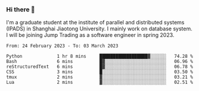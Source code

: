 ### Hi there 👋

I'm a graduate student at the institute of parallel and distributed systems (IPADS) in Shanghai Jiaotong University. I mainly work on database system. I will be joining Jump Trading as a software engineer in spring 2023.

<!--START_SECTION:waka-->

```text
From: 24 February 2023 - To: 03 March 2023

Python             1 hr 8 mins     ██████████████████▓░░░░░░   74.28 %
Bash               6 mins          █▓░░░░░░░░░░░░░░░░░░░░░░░   06.96 %
reStructuredText   6 mins          █▓░░░░░░░░░░░░░░░░░░░░░░░   06.78 %
CSS                3 mins          █░░░░░░░░░░░░░░░░░░░░░░░░   03.50 %
tmux               2 mins          ▓░░░░░░░░░░░░░░░░░░░░░░░░   03.21 %
Lua                2 mins          ▓░░░░░░░░░░░░░░░░░░░░░░░░   02.51 %
```

<!--END_SECTION:waka-->

<!--
**yqmmm/yqmmm** is a ✨ _special_ ✨ repository because its `README.md` (this file) appears on your GitHub profile.

Here are some ideas to get you started:

- 🔭 I’m currently working on ...
- 🌱 I’m currently learning ...
- 👯 I’m looking to collaborate on ...
- 🤔 I’m looking for help with ...
- 💬 Ask me about ...
- 📫 How to reach me: ...
- 😄 Pronouns: ...
- ⚡ Fun fact: ...
-->
